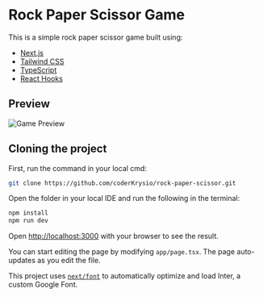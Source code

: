 # Rock Paper Scissor Game
This is a simple rock paper scissor game built using:
- [Next.js](https://nextjs.org/)
- [Tailwind CSS](https://tailwindcss.com/)
- [TypeScript](https://www.typescriptlang.org/)
- [React Hooks](https://react.dev/reference/react/hooks)


## Preview
![Game Preview](https://github.com/coderKrysio/rock-paper-scissor/assets/91840205/04f2d0dd-3a90-4eca-92aa-e062114435f1)


## Cloning the project

First, run the command in your local cmd:

```bash
git clone https://github.com/coderKrysio/rock-paper-scissor.git
```
Open the folder in your local IDE and run the following in the terminal:

```bash
npm install
npm run dev
```

Open [http://localhost:3000](http://localhost:3000) with your browser to see the result.

You can start editing the page by modifying `app/page.tsx`. The page auto-updates as you edit the file.

This project uses [`next/font`](https://nextjs.org/docs/basic-features/font-optimization) to automatically optimize and load Inter, a custom Google Font.
